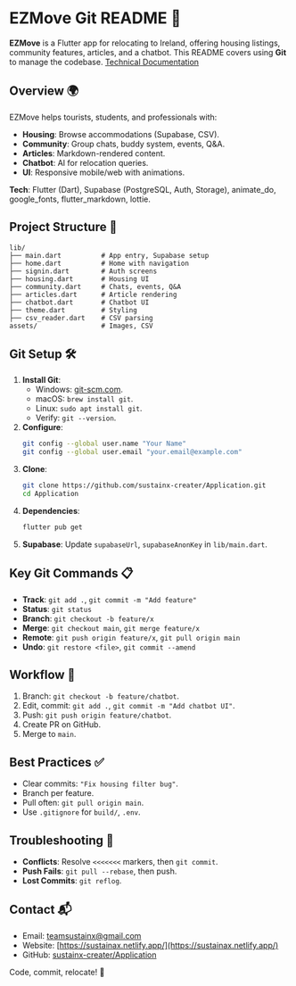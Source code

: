 

# EZMove Git README 🚀

**EZMove** is a Flutter app for relocating to Ireland, offering housing listings, community features, articles, and a chatbot. This README covers using **Git** to manage the codebase.
[Technical Documentation](https://word.cloud.microsoft/open/onedrive/?docId=9CB24D6CEBEEB7F3%21s8656d34f5a8d4a4d8cdeb6bd8f09b62d&driveId=9cb24d6cebeeb7f3)


## Overview 🌍
EZMove helps tourists, students, and professionals with:
- **Housing**: Browse accommodations (Supabase, CSV).
- **Community**: Group chats, buddy system, events, Q&A.
- **Articles**: Markdown-rendered content.
- **Chatbot**: AI for relocation queries.
- **UI**: Responsive mobile/web with animations.

**Tech**: Flutter (Dart), Supabase (PostgreSQL, Auth, Storage), animate_do, google_fonts, flutter_markdown, lottie.

## Project Structure 📂
```
lib/
├── main.dart          # App entry, Supabase setup
├── home.dart          # Home with navigation
├── signin.dart        # Auth screens
├── housing.dart       # Housing UI
├── community.dart     # Chats, events, Q&A
├── articles.dart      # Article rendering
├── chatbot.dart       # Chatbot UI
├── theme.dart         # Styling
├── csv_reader.dart    # CSV parsing
assets/                # Images, CSV
```

## Git Setup 🛠️
1. **Install Git**:
   - Windows: [git-scm.com](https://git-scm.com).
   - macOS: `brew install git`.
   - Linux: `sudo apt install git`.
   - Verify: `git --version`.
2. **Configure**:
   ```bash
   git config --global user.name "Your Name"
   git config --global user.email "your.email@example.com"
   ```
3. **Clone**:
   ```bash
   git clone https://github.com/sustainx-creater/Application.git
   cd Application
   ```
4. **Dependencies**:
   ```bash
   flutter pub get
   ```
5. **Supabase**: Update `supabaseUrl`, `supabaseAnonKey` in `lib/main.dart`.

## Key Git Commands 📋
- **Track**: `git add .`, `git commit -m "Add feature"`
- **Status**: `git status`
- **Branch**: `git checkout -b feature/x`
- **Merge**: `git checkout main`, `git merge feature/x`
- **Remote**: `git push origin feature/x`, `git pull origin main`
- **Undo**: `git restore <file>`, `git commit --amend`

## Workflow 🔄
1. Branch: `git checkout -b feature/chatbot`.
2. Edit, commit: `git add .`, `git commit -m "Add chatbot UI"`.
3. Push: `git push origin feature/chatbot`.
4. Create PR on GitHub.
5. Merge to `main`.

## Best Practices ✅
- Clear commits: `"Fix housing filter bug"`.
- Branch per feature.
- Pull often: `git pull origin main`.
- Use `.gitignore` for `build/`, `.env`.

## Troubleshooting 🐛
- **Conflicts**: Resolve `<<<<<<<` markers, then `git commit`.
- **Push Fails**: `git pull --rebase`, then push.
- **Lost Commits**: `git reflog`.

## Contact 📬
- Email: [teamsustainx@gmail.com](mailto:teamsustainx@gmail.com)
- Website: [https://sustainax.netlify.app/](https://sustainax.netlify.app/)
- GitHub: [sustainx-creater/Application](https://github.com/sustainx-creater/Application)

Code, commit, relocate! 🎉
